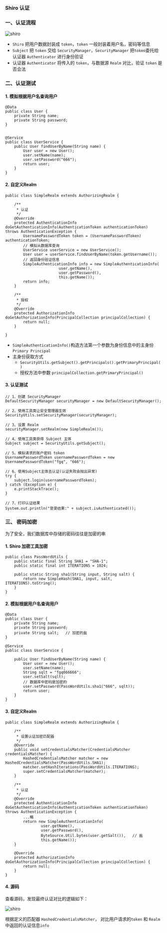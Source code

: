 ###  Shiro 认证
### 一、认证流程
![shiro](https://fgq233.github.io/imgs/security/shiro2.png)
* `Shiro` 把用户数据封装成 `token`，`token` 一般封装着用户名，密码等信息
* `Subject` 把 `token` 交给 `SecurityManager`，`SecurityManager` 把`token`委托给认证器
`Authenticator` 进行身份验证
* 认证器 `Authenticator` 将传入的 `token`，与数据源 `Realm` 对比，验证 `token` 是否合法


### 二、认证测试
#### 1. 模拟根据用户名查询用户
```
@Data
public class User {
    private String name;
    private String password;
}


@Service
public class UserService {
    public User findUserByName(String name) {
        User user = new User();
        user.setName(name);
        user.setPassword("666");
        return user;
    }
}
```

#### 2. 自定义Realm
```
public class SimpleRealm extends AuthorizingRealm {

    /**
     * 认证
     */
    @Override
    protected AuthenticationInfo doGetAuthenticationInfo(AuthenticationToken authenticationToken) throws AuthenticationException {
        UsernamePasswordToken token = (UsernamePasswordToken) authenticationToken;
        // 模拟从数据库查询
        UserService userService = new UserService();
        User user = userService.findUserByName(token.getUsername());
        // 返回身份验证信息
        SimpleAuthenticationInfo info = new SimpleAuthenticationInfo(
                        user.getName(), 
                        user.getPassword(), 
                        this.getName());
        return info;
    }

    /**
     * 授权
     */
    @Override
    protected AuthorizationInfo doGetAuthorizationInfo(PrincipalCollection principalCollection) {
        return null;
    }

}
```

* `SimpleAuthenticationInfo()`构造方法第一个参数为身份信息中的主身份 `Primary Principal`
* 主身份获取方式
    * `SecurityUtils.getSubject().getPrincipals().getPrimaryPrincipal()`
    *  授权方法中参数 `principalCollection.getPrimaryPrincipal()`


#### 3. 认证测试
```
// 1、创建 SecurityManager
DefaultSecurityManager securityManager = new DefaultSecurityManager();

// 2、使用工具类让安全管理器生效
SecurityUtils.setSecurityManager(securityManager);

// 3、设置 Realm
securityManager.setRealm(new SimpleRealm());

// 4、使用工具类获得 Subject 主体
Subject subject = SecurityUtils.getSubject();

// 5、模拟请求的账户密码 token
UsernamePasswordToken usernamePasswordToken = new UsernamePasswordToken("fgq", "666");

// 6、使用Subject主体去认证(认证失败会抛出异常)
try {
    subject.login(usernamePasswordToken);
} catch (Exception e) {
    e.printStackTrace();
}

// 7、打印认证结果
System.out.println("登录结果:" + subject.isAuthenticated());
```




### 三、 密码加密
为了安全，我们数据库中存储的密码往往是加密的串

#### 1. Shiro 加密工具加密
```
public class PassWordUtils {
    public static final String SHA1 = "SHA-1";
    public static final int ITERATIONS = 1024;

    public static String sha1(String input, String salt) {
        return new SimpleHash(SHA1, input, salt, ITERATIONS).toString();
    }
}
```


#### 2. 模拟根据用户名查询用户
```
@Data
public class User {
    private String name;
    private String password;
    private String salt;   // 加密的盐
}

@Service
public class UserService {

    public User findUserByName(String name) {
        User user = new User();
        user.setName(name);
        String sqlt = "fgq666666";
        user.setSalt(sqlt);
        // 数据库中密码是加密的
        user.setPassword(PassWordUtils.sha1("666", sqlt));
        return user;
    }
}
```



#### 3. 自定义Realm
```
public class SimpleRealm extends AuthorizingRealm {

    /**
     * 设置认证加密匹配器
     */
    @Override
    public void setCredentialsMatcher(CredentialsMatcher credentialsMatcher) {
        HashedCredentialsMatcher matcher = new HashedCredentialsMatcher(PassWordUtils.SHA1);
        matcher.setHashIterations(PassWordUtils.ITERATIONS);
        super.setCredentialsMatcher(matcher);
    }

    /**
     * 认证
     */
    @Override
    protected AuthenticationInfo doGetAuthenticationInfo(AuthenticationToken authenticationToken) throws AuthenticationException {
        ...略
        return new SimpleAuthenticationInfo(
                user.getName(),
                user.getPassword(),
                ByteSource.Util.bytes(user.getSalt()),   // 盐
                this.getName());
    }

    @Override
    protected AuthorizationInfo doGetAuthorizationInfo(PrincipalCollection principalCollection) {
        return null;
    }
}
```

#### 4. 源码
查看源码，发现最终认证对比的逻辑如下：

![shiro](https://fgq233.github.io/imgs/security/shiro4.png)

根据定义的匹配器 `HashedCredentialsMatcher`，
对比用户请求的`token` 和 `Realm` 中返回的认证信息`info`
